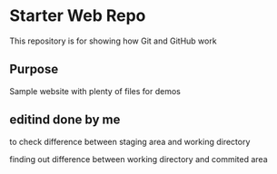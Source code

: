 # Starter Web Repo

This repository is for showing how Git and GitHub work

## Purpose

Sample website with plenty of files for demos

## editind done by me

to check difference between staging area and working directory


finding out difference between working directory and commited area
